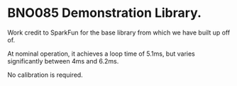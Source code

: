 # BNO085 Demonstration Library.

Work credit to SparkFun for the base library from which we have built up off of.

At nominal operation, it achieves a loop time of 5.1ms, but varies significantly between 4ms and 6.2ms.

No calibration is required.